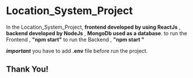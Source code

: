 # Location_System_Project

In the Location_System_Project,
**frontend developed by using ReactJs** , **backend developed by NodeJs** , **MongoDb used as a database**.
to run the Frontend ,
**"npm start"**
to run the Backend ,
**"npm start "**

***important***
you have to add **.env** file before run the project.

## Thank You!
